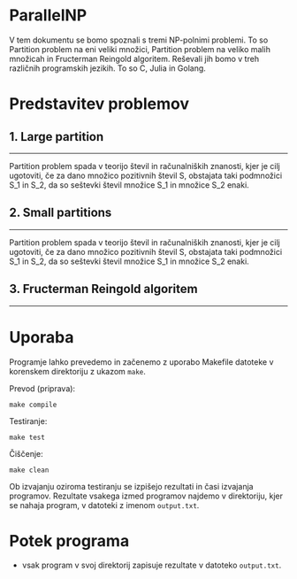 # ParallelNP

V tem dokumentu se bomo spoznali s tremi NP-polnimi problemi. To so Partition problem na eni veliki množici, Partition problem na veliko malih množicah in Fructerman Reingold algoritem. Reševali jih bomo v treh različnih programskih jezikih. To so C, Julia in Golang.

# Predstavitev problemov


## 1. Large partition
---
Partition problem spada v teorijo števil in računalniških znanosti, kjer je cilj ugotoviti, če za dano množico pozitivnih števil S, obstajata taki podmnožici S_1 in S_2, da so seštevki števil množice S_1 in množice S_2 enaki.

## 2. Small partitions
---
Partition problem spada v teorijo števil in računalniških znanosti, kjer je cilj ugotoviti, če za dano množico pozitivnih števil S, obstajata taki podmnožici S_1 in S_2, da so seštevki števil množice S_1 in množice S_2 enaki.

## 3. Fructerman Reingold algoritem
---

# Uporaba
Programje lahko prevedemo in začenemo z uporabo Makefile datoteke v korenskem direktoriju z ukazom `make`.

Prevod (priprava):
```make
make compile
```

Testiranje:
```make
make test
```

Čiščenje:
```make
make clean
```

Ob izvajanju oziroma testiranju se izpišejo rezultati in časi izvajanja programov. Rezultate vsakega izmed programov najdemo v direktoriju, kjer se nahaja program, v datoteki z imenom `output.txt`.

# Potek programa
- vsak program v svoj direktorij zapisuje rezultate v datoteko `output.txt`.